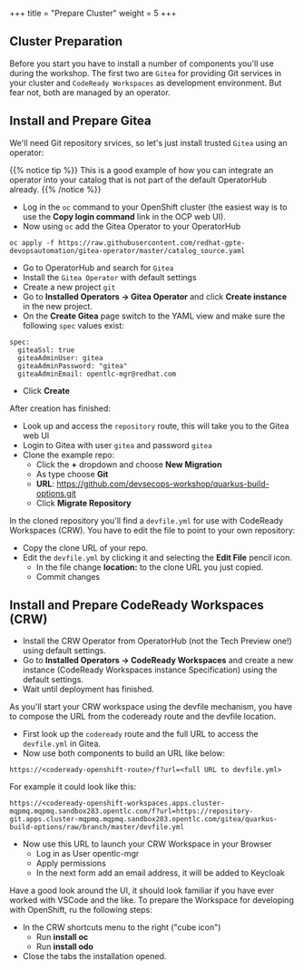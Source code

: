 +++
title = "Prepare Cluster"
weight = 5
+++

## Cluster Preparation

Before you start you have to install a number of components you'll use during the workshop. The first two are `Gitea` for providing Git services in your cluster and `CodeReady Workspaces` as development environment. But fear not, both are managed by an operator.

## Install and Prepare Gitea
We'll need Git repository srvices, so let's just install trusted `Gitea` using an operator:

{{% notice tip %}}
This is a good example of how you can integrate an operator into your catalog that is not part of the default OperatorHub already.
{{% /notice %}}

- Log in the `oc` command to your OpenShift cluster (the easiest way is to use the **Copy login command** link in the OCP web UI).
- Now using `oc` add the Gitea Operator to your OperatorHub
```
oc apply -f https://raw.githubusercontent.com/redhat-gpte-devopsautomation/gitea-operator/master/catalog_source.yaml
```
- Go to OperatorHub and search for `Gitea`
- Install the `Gitea Operator` with default settings
- Create a new project `git`
- Go to **Installed Operators -> Gitea Operator** and click **Create instance** in the new project.
- On the **Create Gitea** page switch to the YAML view and make sure the following `spec` values exist:

```
spec:
  giteaSsl: true
  giteaAdminUser: gitea
  giteaAdminPassword: "gitea"
  giteaAdminEmail: opentlc-mgr@redhat.com
```
- Click **Create**

After creation has finished:
- Look up and access the `repository` route, this will take you to the Gitea web UI
- Login to Gitea with user `gitea` and password `gitea`
- Clone the example repo:
  - Click the **+** dropdown and choose **New Migration**
  - As type choose **Git**
  - **URL**: https://github.com/devsecops-workshop/quarkus-build-options.git
  - Click **Migrate Repository**

In the cloned repository you'll find a `devfile.yml` for use with CodeReady Workspaces (CRW). You have to edit the file to point to your own repository:
- Copy the clone URL of your repo.
- Edit the `devfile.yml` by clicking it and selecting the **Edit File** pencil icon.
  - In the file change **location:** to the clone URL you just copied.
  - Commit changes

## Install and Prepare CodeReady Workspaces (CRW)
- Install the CRW Operator from OperatorHub (not the Tech Preview one!) using default settings.
- Go to **Installed Operators -> CodeReady Workspaces** and create a new instance (CodeReady Workspaces instance Specification) using the default settings.
- Wait until deployment has finished.

As you'll start your CRW workspace using the devfile mechanism, you have to compose the URL from the codeready route and the devfile location.
- First look up the `codeready` route and the full URL to access the `devfile.yml` in Gitea.
- Now use both components to build an URL like below:
```
https://<codeready-openshift-route>/f?url=<full URL to devfile.yml>
```
For example it could look like this:
```
https://<codeready-openshift-workspaces.apps.cluster-mqpmq.mqpmq.sandbox283.opentlc.com/f?url=https://repository-git.apps.cluster-mqpmq.mqpmq.sandbox283.opentlc.com/gitea/quarkus-build-options/raw/branch/master/devfile.yml
```
- Now use this URL to launch your CRW Workspace in your Browser
  - Log in as User opentlc-mgr
  - Apply permissions
  - In the next form add an email address, it will be added to Keycloak

Have a good look around the UI, it should look familiar if you have ever worked with VSCode and the like. To prepare the Workspace for developing with OpenShift, ru the following steps:

- In the CRW shortcuts menu to the right ("cube icon")
  - Run **install oc**
  - Run **install odo**
- Close the tabs the installation opened.

